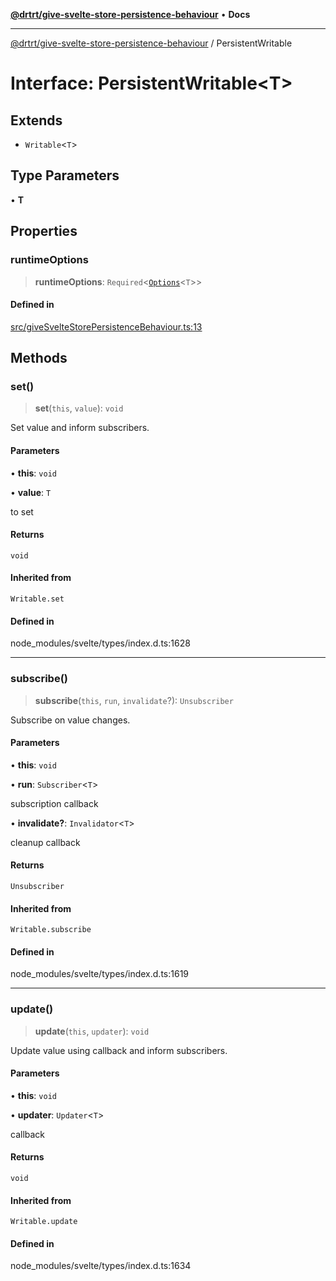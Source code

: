 [**@drtrt/give-svelte-store-persistence-behaviour**](../README.md) • **Docs**

***

[@drtrt/give-svelte-store-persistence-behaviour](../README.md) / PersistentWritable

# Interface: PersistentWritable\<T\>

## Extends

- `Writable`\<`T`\>

## Type Parameters

• **T**

## Properties

### runtimeOptions

> **runtimeOptions**: `Required`\<[`Options`](Options.md)\<`T`\>\>

#### Defined in

[src/giveSvelteStorePersistenceBehaviour.ts:13](https://github.com/drtrt-org/give-svelte-store-persistence-behaviour/blob/47a119e2371307dcb10a092b45e89e46380116b1/src/giveSvelteStorePersistenceBehaviour.ts#L13)

## Methods

### set()

> **set**(`this`, `value`): `void`

Set value and inform subscribers.

#### Parameters

• **this**: `void`

• **value**: `T`

to set

#### Returns

`void`

#### Inherited from

`Writable.set`

#### Defined in

node\_modules/svelte/types/index.d.ts:1628

***

### subscribe()

> **subscribe**(`this`, `run`, `invalidate`?): `Unsubscriber`

Subscribe on value changes.

#### Parameters

• **this**: `void`

• **run**: `Subscriber`\<`T`\>

subscription callback

• **invalidate?**: `Invalidator`\<`T`\>

cleanup callback

#### Returns

`Unsubscriber`

#### Inherited from

`Writable.subscribe`

#### Defined in

node\_modules/svelte/types/index.d.ts:1619

***

### update()

> **update**(`this`, `updater`): `void`

Update value using callback and inform subscribers.

#### Parameters

• **this**: `void`

• **updater**: `Updater`\<`T`\>

callback

#### Returns

`void`

#### Inherited from

`Writable.update`

#### Defined in

node\_modules/svelte/types/index.d.ts:1634
